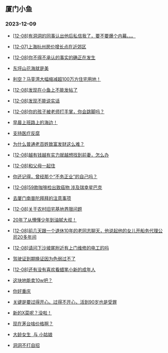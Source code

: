 ## 厦门小鱼 
### 2023-12-09

+ [[12-08]有洞洞的同事认出他后私信我了，要不要爆个内幕。。。](http://bbs.xmfish.com/read-htm-tid-18117622.html)

+ [[12-07]上海杭州房价增长点在近郊区](http://bbs.xmfish.com/read-htm-tid-18117592.html)

+ [[12-08]你不得不承认的事实的确正在发生](http://bbs.xmfish.com/read-htm-tid-18117749.html)

+ [东坪山花海就是美](http://bbs.xmfish.com/read-htm-tid-18117733.html)

+ [利空？马銮湾大幅缩减超100万方住宅用地！](http://bbs.xmfish.com/read-htm-tid-18117820.html)

+ [[12-08]发现在小鱼上不能发帖了](http://bbs.xmfish.com/read-htm-tid-18117810.html)

+ [[12-08]发现不能说实话](http://bbs.xmfish.com/read-htm-tid-18117814.html)

+ [[12-08]你的孩子被老师打手掌，你会跳脚吗？](http://bbs.xmfish.com/read-htm-tid-18117882.html)

+ [早晨上班路上的海边！](http://bbs.xmfish.com/read-htm-tid-18117620.html)

+ [支持医疗反腐](http://bbs.xmfish.com/read-htm-tid-18117727.html)

+ [为什么普通老百姓致富发财这么难？](http://bbs.xmfish.com/read-htm-tid-18117605.html)

+ [[12-08]越有钱越有实力就越想找到前妻，怎么办](http://bbs.xmfish.com/read-htm-tid-18117687.html)

+ [[12-08]和父母一起住](http://bbs.xmfish.com/read-htm-tid-18117671.html)

+ [你还记得，曾经那个“不务正业”的自己吗？](http://bbs.xmfish.com/read-htm-tid-18117689.html)

+ [[12-08]59款咖啡检出致癌物 涉及瑞幸星巴克](http://bbs.xmfish.com/read-htm-tid-18117864.html)

+ [去厦门南普陀拜拜的注意事项](http://bbs.xmfish.com/read-htm-tid-18117920.html)

+ [[12-08]关于农村旧宅基地界限问题](http://bbs.xmfish.com/read-htm-tid-18117776.html)

+ [20年了从懵懂少年到油腻大叔！](http://bbs.xmfish.com/read-htm-tid-18117807.html)

+ [[12-08]前几天跟一个退休10年的老同志聊天，他说起他的女儿开船务代理公司20多年间](http://bbs.xmfish.com/read-htm-tid-18117845.html)

+ [[12-08]请问下沙坡尾附近有上门维修的电工的吗](http://bbs.xmfish.com/read-htm-tid-18117786.html)

+ [驾驶证到期换证因为色弱过不了](http://bbs.xmfish.com/read-htm-tid-18117986.html)

+ [[12-08]还有没有喜欢看蜡笔小新的成年人](http://bbs.xmfish.com/read-htm-tid-18117844.html)

+ [这块地能卖10w吧？](http://bbs.xmfish.com/read-htm-tid-18117985.html)

+ [你好重庆](http://bbs.xmfish.com/read-htm-tid-18117890.html)

+ [关键是要过得开心。过得不开心，活到90岁也是受罪](http://bbs.xmfish.com/read-htm-tid-18117884.html)

+ [新的X菜呢？没啦！](http://bbs.xmfish.com/read-htm-tid-18117953.html)

+ [现在茅台啥价格啊？](http://bbs.xmfish.com/read-htm-tid-18118020.html)

+ [大龄女生  与 小姑娘](http://bbs.xmfish.com/read-htm-tid-18117951.html)

+ [洞洞不打自招](http://bbs.xmfish.com/read-htm-tid-18118053.html)

